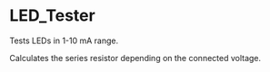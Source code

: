 # LED_Tester
Tests LEDs in 1-10 mA range.

Calculates the series resistor depending on the connected voltage.
